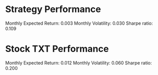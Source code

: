 # Strategy Performance
Monthly Expected Return: 0.003
Monthly Volatility: 0.030
Sharpe ratio: 0.109
# Stock TXT Performance
Monthly Expected Return: 0.012
Monthly Volatility: 0.060
Sharpe ratio: 0.200
